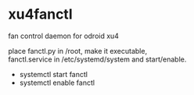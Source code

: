 # xu4fanctl
fan control daemon for odroid xu4

place fanctl.py in /root, make it executable,<br />
fanctl.service in /etc/systemd/system
and start/enable.

- systemctl start fanctl
- systemctl enable fanctl
